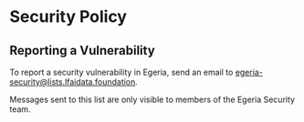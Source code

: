 <!-- SPDX-License-Identifier: CC-BY-4.0 -->
<!-- Copyright Contributors to the ODPi Egeria project 2024. -->

# Security Policy

## Reporting a Vulnerability

To report a security vulnerability in Egeria, send an email to egeria-security@lists.lfaidata.foundation. 

Messages sent to this list are only visible to members of the Egeria Security team.

